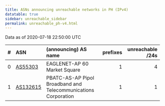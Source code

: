 ```yaml
---
title: ASNs announcing unreachable networks in PH (IPv4)
datatable: true
sidebar: unreachable_sidebar
permalink: unreachable_ph-v4.html
---
```


Data as of 2020-07-18 22:50:00 UTC


<div class="datatable-begin"></div>

|   # | ASN                                      | (announcing) AS name                                           |   prefixes |   unreachable /24s |
|----:|:-----------------------------------------|:---------------------------------------------------------------|-----------:|-------------------:|
|   0 | [AS55303](unreachable_AS55303-v4.html)   | EAGLENET-AP 60 Market Square                                   |          1 |                  4 |
|   1 | [AS132615](unreachable_AS132615-v4.html) | PBATC-AS-AP Pipol Broadband and Telecommunications Corporation |          1 |                  1 |

<div class="datatable-end"></div>